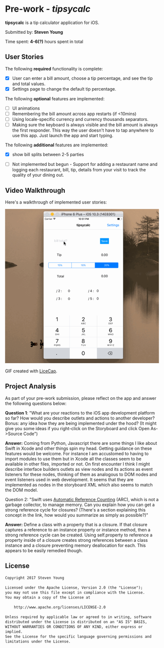 # Pre-work - *tipsycalc*

**tipsycalc** is a tip calculator application for iOS.

Submitted by: **Steven Young**

Time spent: **4-6(?)** hours spent in total

## User Stories

The following **required** functionality is complete:

* [X] User can enter a bill amount, choose a tip percentage, and see the tip and total values.
* [X] Settings page to change the default tip percentage.

The following **optional** features are implemented:
* [ ] UI animations
* [ ] Remembering the bill amount across app restarts (if <10mins)
* [ ] Using locale-specific currency and currency thousands separators.
* [ ] Making sure the keyboard is always visible and the bill amount is always the first responder. This way the user doesn't have to tap anywhere to use this app. Just launch the app and start typing.

The following **additional** features are implemented:
* [X] show bill splits between 2-5 parties
- [ ] Not implemented but begun - Support for adding a restaurant name and logging each restaurant, bill, tip, details from your visit to track the quality of your dining out.

## Video Walkthrough 

Here's a walkthrough of implemented user stories:

<img src='https://github.com/stevenyoung/tipsycalc/blob/master/tipsycalc/tipsycalc.gif' title='Video Walkthrough' width='' alt='Video Walkthrough' />

GIF created with [LiceCap](http://www.cockos.com/licecap/).

## Project Analysis

As part of your pre-work submission, please reflect on the app and answer the following questions below:

**Question 1**: "What are your reactions to the iOS app development platform so far? How would you describe outlets and actions to another developer? Bonus: any idea how they are being implemented under the hood? (It might give you some ideas if you right-click on the Storyboard and click Open As->Source Code")

**Answer:** 
Coming from Python, Javascript there are some things I like about Swift in Xcode and other things spin my head. Getting guidance on these features would be welcome. For instance I am accustomed to having to import modules to use them but in Xcode all the classes seem to be available in other files, imported or not. 
On first encounter I think I might describe interface builders outlets as view nodes and its actions as event listeners for these nodes, thinking of them as analogous to DOM nodes and event listeners used in web development.
It seems that they are implemented as nodes in the storyboard XML which also seems to match the DOM model.


Question 2: "Swift uses [Automatic Reference Counting](https://developer.apple.com/library/content/documentation/Swift/Conceptual/Swift_Programming_Language/AutomaticReferenceCounting.html#//apple_ref/doc/uid/TP40014097-CH20-ID49) (ARC), which is not a garbage collector, to manage memory. Can you explain how you can get a strong reference cycle for closures? (There's a section explaining this concept in the link, how would you summarize as simply as possible?)"

**Answer:** 
Define a class with a property that is a closure. If that closure captures a reference to an instance property or instance method, then a strong reference cycle can be created. Using self.property to reference a property inside of a closure creates strong references between a class instance and a closure preventing memory deallocation for each. This appears to be easily remedied though.


## License

    Copyright 2017 Steven Young

    Licensed under the Apache License, Version 2.0 (the "License");
    you may not use this file except in compliance with the License.
    You may obtain a copy of the License at

        http://www.apache.org/licenses/LICENSE-2.0

    Unless required by applicable law or agreed to in writing, software
    distributed under the License is distributed on an "AS IS" BASIS,
    WITHOUT WARRANTIES OR CONDITIONS OF ANY KIND, either express or implied.
    See the License for the specific language governing permissions and
    limitations under the License.
